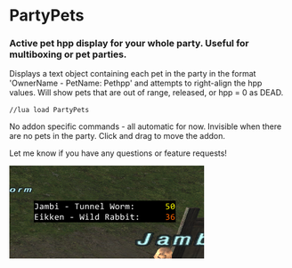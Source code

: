 # PartyPets
### Active pet hpp display for your whole party. Useful for multiboxing or pet parties.

Displays a text object containing each pet in the party in the format 'OwnerName - PetName: Pethpp' and attempts to right-align the hpp values. Will show pets that are out of range, released, or hpp = 0 as DEAD. 

    //lua load PartyPets
    
No addon specific commands - all automatic for now. Invisible when there are no pets in the party. Click and drag to move the addon.

Let me know if you have any questions or feature requests!

![PartyPets Image](https://github.com/elprice/PartyPets/blob/master/example.PNG)
